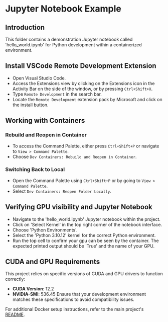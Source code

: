 # Jupyter Notebook Example

## Introduction
This folder contains a demonstration Jupyter notebook called 'hello_world.ipynb' for Python development within a containerized environment.

## Install VSCode Remote Development Extension
- Open Visual Studio Code.
- Access the Extensions view by clicking on the Extensions icon in the Activity Bar on the side of the window, or by pressing `Ctrl+Shift+X`.
- Type `Remote Development` in the search bar.
- Locate the `Remote Development` extension pack by Microsoft and click on the install button.

## Working with Containers
### Rebuild and Reopen in Container
- To access the Command Palette, either press `Ctrl+Shift+P` or navigate to `View > Command Palette`.
- Choose `Dev Containers: Rebuild and Reopen in Container`.

### Switching Back to Local
- Open the Command Palette using `Ctrl+Shift+P` or by going to `View > Command Palette`.
- Select `Dev Containers: Reopen Folder Locally`.

## Verifying GPU visibility and Jupyter Notebook
- Navigate to the 'hello_world.ipynb' Jupyter notebook within the project.
- Click on 'Select Kernel' in the top right corner of the notebook interface.
- Choose 'Python Environments'.
- Select the 'Python 3.10.12' kernel for the correct Python environment.
- Run the top cell to confirm your gpu can be seen by the container. The expected printed output should be 'True' and the name of your GPU.


## CUDA and GPU Requirements
This project relies on specific versions of CUDA and GPU drivers to function correctly:
- **CUDA Version**: 12.2
- **NVIDIA-SMI**: 536.45
Ensure that your development environment matches these specifications to avoid compatibility issues.


For additional Docker setup instructions, refer to the main project's [README](../README.md).
